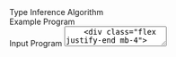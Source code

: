 <script setup>
import {onMounted, ref} from 'vue';
import {ConsoleStdout, WASI} from "@bjorn3/browser_wasi_shim";

const algorithms = ref(null);
const selectedAlgorithm = ref(null);
const autoFilteredAlg = ref([]);

const selectButtonValue = ref({ name: 'Paper' });
const selectButtonValues = ref([{ name: 'Paper' }, { name: 'Extended' }]);

const examples = ref(null);
const selectedExample = ref(null);
const autoFilteredEx = ref([]);

const code = ref('');
const output = ref('');
const loading = ref(false);

let wasmModule = null;
const outputBuffer = ref('');

async function loadWasmModule() {
    if (!wasmModule) {
        try {
            const response = await fetch('/bin.wasm');
            const bytes = await response.arrayBuffer();
            wasmModule = await WebAssembly.compile(bytes);
        } catch (error) {
            console.error('WASM module loading failed:', error);
            output.value = `WASM module loading failed: ${error.message}`;
        }
    }
}

async function runWasm(args) {
    loading.value = true;
    output.value = '';

    try {
        await loadWasmModule();

        const env = [];
        const fds = [
            null, // stdin
            ConsoleStdout.lineBuffered((msg) => {
                outputBuffer.value += `${msg}\n`;
            }),
        ];

        const wasi = new WASI(args, env, fds);
        const instance = await WebAssembly.instantiate(wasmModule, {
            wasi_snapshot_preview1: wasi.wasiImport,
        });

        wasi.start(instance);
        output.value = outputBuffer.value;
        outputBuffer.value = '';
    } catch (error) {
        console.error('error running WASM:', error);
        output.value = `error running WASM: ${error.message}`;
    } finally {
        loading.value = false;
    }
}

function infer() {
    if (!selectedAlgorithm.value || !selectedAlgorithm.value.code) {
        output.value = 'Please select an algorithm';
        return;
    }

    const currentCode = code.value;
    const args = generateArgs(selectedAlgorithm.value.code, currentCode);
    runWasm(args);
}

function generateArgs(algorithmCode, inputCode) {
    switch (algorithmCode) {
        default:
            return ['infer', '--html', '--alg', algorithmCode, inputCode];
    }
}

onMounted(() => {
    algorithms.value = [
        { name: 'Algorithm W', code: 'W' },
        { name: 'Complete and Easy Bidirectional Typechecking for Higher-rank Polymorphism', code: 'DK' },
        { name: 'A Mechanical Formalization of Higher-Ranked Polymorphic Type Inference', code: 'Worklist' },
        { name: 'Elementary Type Inference', code: 'Elementary' },
        { name: 'Fully Grounding Type Inference for the HDM System', code: 'R' },
        { name: 'Greedy Implicit Bounded Quantification', code: 'Bounded' },
        { name: 'Contextual Typing', code: 'Contextual' },
        { name: 'Bidirectional Higher-Rank Polymorphism with Intersection and Union Types', code: 'IU' }
    ];
    examples.value = [
        { name: 'trivial application', code: '(\\x. x) 1' },
        { name: 'let', code: 'let id = \\x. x in id 1' },
        { name: 'let-polymorphism', code: 'let id = \\x. x in (id 1, id True)' },
        { name: 'higher-rank', code: '(\\f. \\x. f x) : (forall a. a -> a) -> Int -> Int' },
        { name: 'higher-rank bounded', code: '(\\f. \\x. f x) : (forall (a <: Int). a -> a) -> Int -> Int' },
        { name: 'explicit type application', code: '(/\\a. (\\x. x) : a -> a) @ (forall a. a -> a)' },
        { name: 'intersection types', code: '(\\f. f True) : ((Int -> Int) & (Bool -> Bool)) -> Bool' },
    ];
});

function searchAlgorithm(event) {
    if (!event.query.trim().length) {
        autoFilteredAlg.value = [...algorithms.value];
    } else {
        autoFilteredAlg.value = algorithms.value.filter((alg) => {
            return alg.name.toLowerCase().startsWith(event.query.toLowerCase());
        });
    }
}

function searchExample(event) {
    if (!event.query.trim().length) {
        autoFilteredEx.value = [...examples.value];
    } else {
        autoFilteredEx.value = examples.value.filter((ex) => {
            return ex.name.toLowerCase().startsWith(event.query.toLowerCase());
        });
    }
}

function handleExampleSelect(event) {
  const selected = event.value;
  if (selected && selected.code) {
    code.value = selected.code;
  }
}

function handleCodeChange(event) {
  code.value = event.target.value;
  selectedExample.value = null;
}

function toggle(e) {
  var node = e.srcElement == undefined ? e.target : e.srcElement;
  var id = node.getAttribute("id");
  var children = document.getElementById("children_" + id),
    cstyle = window.getComputedStyle(children),
    cdispay = cstyle.getPropertyValue("display");
  if (cdispay == "inline") {
    document.getElementById("children_" + id).className = "hidden";
    document.getElementById(id).className = "node interactive collapsed";
  } else {
    document.getElementById("children_" + id).className = "shown";
    document.getElementById(id).className = "node interactive expanded";
  }
}

window.toggle = toggle;
</script>

<style>
  .node {
  }
/* 
  .interactive:hover {
    background-color: #CCC;
  }

  .collapsed {
    cursor: pointer;
    color: grey;
    font-weight: bold;
  }

  .expanded {
    cursor: pointer;
    color: #009;
    font-weight: bold;
  }

  .fixed {
    position: static !important;
    color: black;
  }
 */
  .shown {
    display: inline;
  }

  .hidden {
    display: none;
  }
</style>


<div class="flex flex-col gap-2 mb-4">
    <label>Type Inference Algorithm</label>
    <AutoComplete v-model="selectedAlgorithm" :suggestions="autoFilteredAlg" optionLabel="name"
        placeholder="Select Algorithm" dropdown display="chip" @complete="searchAlgorithm($event)" />
</div>

<div class="flex flex-col gap-2 mb-2">
    <label>Example Program</label>
    <div class="flex flex-wrap justify-between items-start gap-4 mb-4">
        <AutoComplete v-model="selectedExample" :suggestions="autoFilteredEx" display="chip"
                      dropdown optionLabel="name" placeholder="(Optional) Load Example"
                      @complete="searchExample($event)"
                      @option-select="handleExampleSelect"/>
    </div>
</div>

<div class="flex flex-col gap-2 mb-4">
    <label>Input Program</label>
    <Textarea v-model="code" class="code" rows="2" spellcheck="false" @input="handleCodeChange"/>
    <div class="flex justify-end mb-4">
        <Button :loading="loading" icon="pi pi-caret-right" label="Infer" type="button" @click="infer"/>
    </div>
</div>

<div class="flex flex-col gap-2 mb-4">
    <label>Inference Output</label>
    <pre class="output" v-html="output"></pre>
</div>
